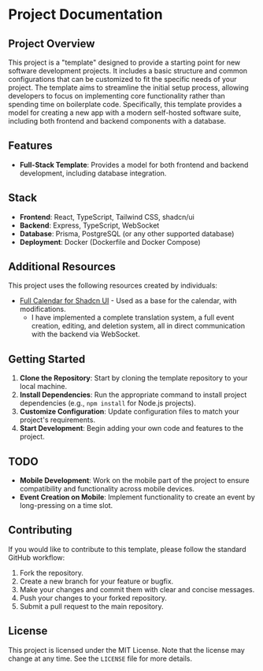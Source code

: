 # Project Documentation

## Project Overview

This project is a "template" designed to provide a starting point for new software development projects. It includes a basic structure and common configurations that can be customized to fit the specific needs of your project. The template aims to streamline the initial setup process, allowing developers to focus on implementing core functionality rather than spending time on boilerplate code. Specifically, this template provides a model for creating a new app with a modern self-hosted software suite, including both frontend and backend components with a database.

## Features

- **Full-Stack Template**: Provides a model for both frontend and backend development, including database integration.

## Stack

- **Frontend**: React, TypeScript, Tailwind CSS, shadcn/ui
- **Backend**: Express, TypeScript, WebSocket
- **Database**: Prisma, PostgreSQL (or any other supported database)
- **Deployment**: Docker (Dockerfile and Docker Compose)

## Additional Resources

This project uses the following resources created by individuals:

* [Full Calendar for Shadcn UI](https://github.com/dninomiya/full-calendar-for-shadcn-ui) - Used as a base for the calendar, with modifications. 
  - I have implemented a complete translation system, a full event creation, editing, and deletion system, all in direct communication with the backend via WebSocket.

## Getting Started

1. **Clone the Repository**: Start by cloning the template repository to your local machine.
2. **Install Dependencies**: Run the appropriate command to install project dependencies (e.g., `npm install` for Node.js projects).
3. **Customize Configuration**: Update configuration files to match your project's requirements.
4. **Start Development**: Begin adding your own code and features to the project.

## TODO

- **Mobile Development**: Work on the mobile part of the project to ensure compatibility and functionality across mobile devices.
- **Event Creation on Mobile**: Implement functionality to create an event by long-pressing on a time slot.

## Contributing

If you would like to contribute to this template, please follow the standard GitHub workflow:

1. Fork the repository.
2. Create a new branch for your feature or bugfix.
3. Make your changes and commit them with clear and concise messages.
4. Push your changes to your forked repository.
5. Submit a pull request to the main repository.

## License

This project is licensed under the MIT License. Note that the license may change at any time. See the `LICENSE` file for more details.
